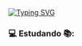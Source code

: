 <div>
<a href="https://git.io/typing-svg"><img src="https://readme-typing-svg.demolab.com?font=Ubuntu&duration=900&pause=600&color=2CF73A&center=true&multiline=true&repeat=false&width=750&height=75&lines=Ol%C3%A1+%F0%9F%91%8B;Sou+estudante+de+Sistemas+de+Informa%C3%A7%C3%A3o+%F0%9F%91%A8%E2%80%8D%F0%9F%92%BB;explorando+a+programa%C3%A7%C3%A3o+no+m%C3%A1ximo!+de+%C3%A1reas+poss%C3%ADveis+%F0%9F%92%BB" alt="Typing SVG" /></a>
</div>

### 💻 Estudando 📚:
<div>
<img alt="" src="https://img.shields.io/badge/HTML5-E34F26.svg?style=for-the-badge&logo=HTML5&logoColor=white" />
<img alt="" src="https://img.shields.io/badge/CSS3-1572B6.svg?style=for-the-badge&logo=CSS3&logoColor=white" />
<img alt="" src="https://img.shields.io/badge/Bootstrap-7952B3.svg?style=for-the-badge&logo=Bootstrap&logoColor=white" />
<img alt="" src="https://img.shields.io/badge/JavaScript-F7DF1E.svg?style=for-the-badge&logo=JavaScript&logoColor=black" />
<img alt="" src="https://img.shields.io/badge/MySQL-4479A1.svg?style=for-the-badge&logo=MySQL&logoColor=white"/>
<img alt="" src="https://img.shields.io/badge/Ionic-3880FF.svg?style=for-the-badge&logo=Ionic&logoColor=white"/>
<img alt="" src="https://img.shields.io/badge/Git-F05032.svg?style=for-the-badge&logo=Git&logoColor=white"/>
<img alt="" src="https://img.shields.io/badge/GitHub-181717.svg?style=for-the-badge&logo=GitHub&logoColor=white"/>
